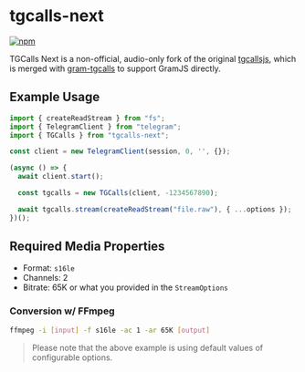 # tgcalls-next

[![npm](https://img.shields.io/npm/v/tgcalls-next)](https://npm.im/tgcalls-next)

TGCalls Next is a non-official, audio-only fork of the original
[tgcallsjs](https://github.com/tgcallsjs/tgcalls), which is merged with
[gram-tgcalls](https://github.com/tgcallsjs/gram-tgcalls) to support GramJS
directly.

## Example Usage

```ts
import { createReadStream } from "fs";
import { TelegramClient } from "telegram";
import { TGCalls } from "tgcalls-next";

const client = new TelegramClient(session, 0, '', {});

(async () => {
  await client.start();

  const tgcalls = new TGCalls(client, -1234567890);

  await tgcalls.stream(createReadStream("file.raw"), { ...options });
})();
```

## Required Media Properties

- Format: `s16le`
- Channels: 2
- Bitrate: 65K or what you provided in the `StreamOptions`

### Conversion w/ FFmpeg

```bash
ffmpeg -i [input] -f s16le -ac 1 -ar 65K [output]
```

> Please note that the above example is using default values of configurable
> options.
